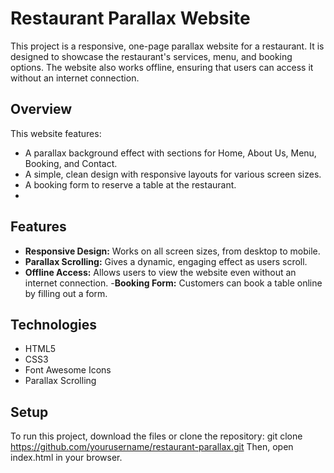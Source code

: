 # Restaurant Parallax Website
This project is a responsive, one-page parallax website for a restaurant. It is designed to showcase the restaurant's services, menu, and booking options. The website also works offline, ensuring that users can access it without an internet connection.

## Overview
This website features:
- A parallax background effect with sections for Home, About Us, Menu, Booking, and Contact.
- A simple, clean design with responsive layouts for various screen sizes.
- A booking form to reserve a table at the restaurant.
- 
## Features
- **Responsive Design:** Works on all screen sizes, from desktop to mobile.
- **Parallax Scrolling:** Gives a dynamic, engaging effect as users scroll.
- **Offline Access:** Allows users to view the website even without an internet connection.
-**Booking Form:** Customers can book a table online by filling out a form.
  
## Technologies
- HTML5
- CSS3
- Font Awesome Icons
- Parallax Scrolling
  
## Setup
To run this project, download the files or clone the repository:
git clone https://github.com/yourusername/restaurant-parallax.git
Then, open index.html in your browser.
